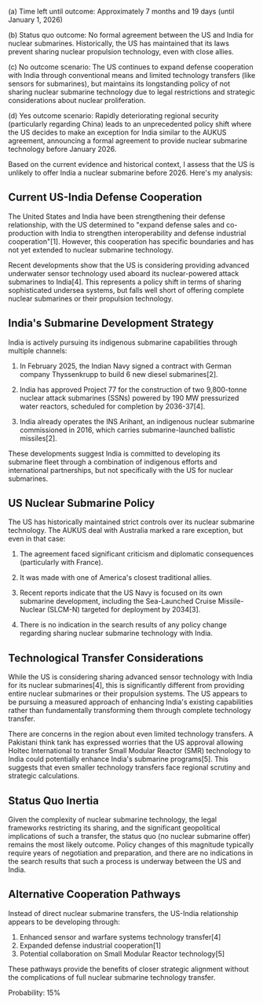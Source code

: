 (a) Time left until outcome: Approximately 7 months and 19 days (until January 1, 2026)

(b) Status quo outcome: No formal agreement between the US and India for nuclear submarines. Historically, the US has maintained that its laws prevent sharing nuclear propulsion technology, even with close allies.

(c) No outcome scenario: The US continues to expand defense cooperation with India through conventional means and limited technology transfers (like sensors for submarines), but maintains its longstanding policy of not sharing nuclear submarine technology due to legal restrictions and strategic considerations about nuclear proliferation.

(d) Yes outcome scenario: Rapidly deteriorating regional security (particularly regarding China) leads to an unprecedented policy shift where the US decides to make an exception for India similar to the AUKUS agreement, announcing a formal agreement to provide nuclear submarine technology before January 2026.

Based on the current evidence and historical context, I assess that the US is unlikely to offer India a nuclear submarine before 2026. Here's my analysis:

## Current US-India Defense Cooperation

The United States and India have been strengthening their defense relationship, with the US determined to "expand defense sales and co-production with India to strengthen interoperability and defense industrial cooperation"[1]. However, this cooperation has specific boundaries and has not yet extended to nuclear submarine technology.

Recent developments show that the US is considering providing advanced underwater sensor technology used aboard its nuclear-powered attack submarines to India[4]. This represents a policy shift in terms of sharing sophisticated undersea systems, but falls well short of offering complete nuclear submarines or their propulsion technology.

## India's Submarine Development Strategy

India is actively pursuing its indigenous submarine capabilities through multiple channels:

1. In February 2025, the Indian Navy signed a contract with German company Thyssenkrupp to build 6 new diesel submarines[2].

2. India has approved Project 77 for the construction of two 9,800-tonne nuclear attack submarines (SSNs) powered by 190 MW pressurized water reactors, scheduled for completion by 2036-37[4].

3. India already operates the INS Arihant, an indigenous nuclear submarine commissioned in 2016, which carries submarine-launched ballistic missiles[2].

These developments suggest India is committed to developing its submarine fleet through a combination of indigenous efforts and international partnerships, but not specifically with the US for nuclear submarines.

## US Nuclear Submarine Policy

The US has historically maintained strict controls over its nuclear submarine technology. The AUKUS deal with Australia marked a rare exception, but even in that case:

1. The agreement faced significant criticism and diplomatic consequences (particularly with France).

2. It was made with one of America's closest traditional allies.

3. Recent reports indicate that the US Navy is focused on its own submarine development, including the Sea-Launched Cruise Missile-Nuclear (SLCM-N) targeted for deployment by 2034[3].

4. There is no indication in the search results of any policy change regarding sharing nuclear submarine technology with India.

## Technological Transfer Considerations

While the US is considering sharing advanced sensor technology with India for its nuclear submarines[4], this is significantly different from providing entire nuclear submarines or their propulsion systems. The US appears to be pursuing a measured approach of enhancing India's existing capabilities rather than fundamentally transforming them through complete technology transfer.

There are concerns in the region about even limited technology transfers. A Pakistani think tank has expressed worries that the US approval allowing Holtec International to transfer Small Modular Reactor (SMR) technology to India could potentially enhance India's submarine programs[5]. This suggests that even smaller technology transfers face regional scrutiny and strategic calculations.

## Status Quo Inertia

Given the complexity of nuclear submarine technology, the legal frameworks restricting its sharing, and the significant geopolitical implications of such a transfer, the status quo (no nuclear submarine offer) remains the most likely outcome. Policy changes of this magnitude typically require years of negotiation and preparation, and there are no indications in the search results that such a process is underway between the US and India.

## Alternative Cooperation Pathways

Instead of direct nuclear submarine transfers, the US-India relationship appears to be developing through:

1. Enhanced sensor and warfare systems technology transfer[4]
2. Expanded defense industrial cooperation[1]
3. Potential collaboration on Small Modular Reactor technology[5]

These pathways provide the benefits of closer strategic alignment without the complications of full nuclear submarine technology transfer.

Probability: 15%